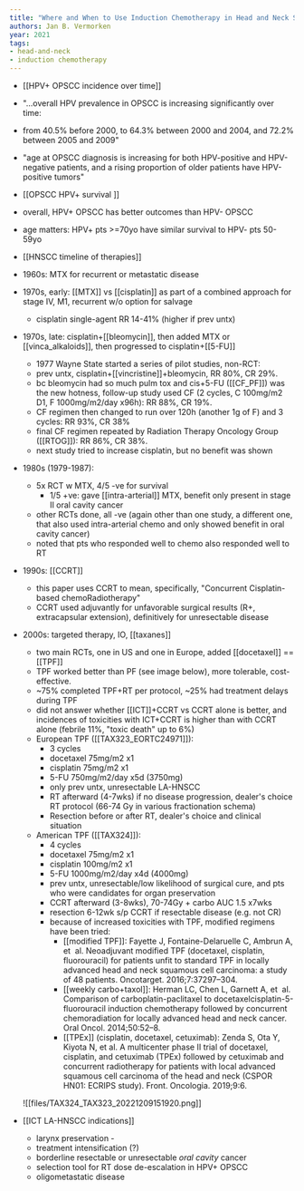 ```yaml
---
title: "Where and When to Use Induction Chemotherapy in Head and Neck Squamous Cell Cancer"
authors: Jan B. Vermorken
year: 2021
tags:
- head-and-neck
- induction chemotherapy
---
```


- [[HPV+ OPSCC incidence over time]]
- "...overall HPV prevalence in OPSCC is increasing significantly over time: 
- from 40.5% before 2000, 
	to 64.3% between 2000 and 2004, 
	and 72.2% between 2005 and 2009"
- "age at OPSCC diagnosis is increasing for both HPV-positive and HPV-negative patients, and a rising proportion of older patients have HPV-positive tumors"

- [[OPSCC HPV+ survival ]]
- overall, HPV+ OPSCC has better outcomes than HPV- OPSCC
- age matters: HPV+ pts >=70yo have similar survival to HPV- pts 50-59yo

- [[HNSCC timeline of therapies]]
- 1960s: MTX for recurrent or metastatic disease
- 1970s, early: [[MTX]] vs [[cisplatin]] as part of a combined approach for stage IV, M1, recurrent w/o option for salvage
	- cisplatin single-agent RR 14-41% (higher if prev untx)
- 1970s, late: cisplatin+[[bleomycin]], then added MTX or [[vinca_alkaloids]], then progressed to cisplatin+[[5-FU]]
	- 1977 Wayne State started a series of pilot studies, non-RCT:
	- prev untx, cisplatin+[[vincristine]]+bleomycin, RR 80%, CR 29%. 
	- bc bleomycin had so much pulm tox and cis+5-FU ([[CF_PF]]) was the new hotness, follow-up study used CF (2 cycles, C 100mg/m2 D1, F 1000mg/m2/day x96h): RR 88%, CR 19%.
	- CF regimen then changed to run over 120h (another 1g of F) and 3 cycles: RR 93%, CR 38%
	- final CF regimen repeated by Radiation Therapy Oncology Group ([[RTOG]]): RR 86%, CR 38%.
	- next study tried to increase cisplatin, but no benefit was shown
- 1980s (1979-1987): 
	- 5x RCT w MTX, 4/5 -ve for survival
		- 1/5 +ve: gave [[intra-arterial]] MTX, benefit only present in stage II oral cavity cancer
	- other RCTs done, all -ve (again other than one study, a different one, that also used intra-arterial chemo and only showed benefit in oral cavity cancer)
	- noted that pts who responded well to chemo also responded well to RT
- 1990s: [[CCRT]]
	- this paper uses CCRT to mean, specifically, "Concurrent Cisplatin-based chemoRadiotherapy"
	- CCRT used adjuvantly for unfavorable surgical results (R+, extracapsular extension), definitively for unresectable disease
- 2000s: targeted therapy, IO, [[taxanes]]
	- two main RCTs, one in US and one in Europe, added [[docetaxel]] == [[TPF]]
	- TPF worked better than PF (see image below), more tolerable, cost-effective. 
	- ~75% completed TPF+RT per protocol, ~25% had treatment delays during TPF
	- did not answer whether [[ICT]]+CCRT vs CCRT alone is better, and incidences of toxicities with ICT+CCRT is higher than with CCRT alone (febrile 11%, "toxic death" up to 6%)
	- European TPF ([[TAX323_EORTC24971]]): 
		- 3 cycles
		- docetaxel 75mg/m2 x1
		- cisplatin 75mg/m2 x1
		- 5-FU 750mg/m2/day x5d (3750mg)
		- only prev untx, unresectable LA-HNSCC
		- RT afterward (4-7wks) if no disease progression, dealer's choice RT protocol (66-74 Gy in various fractionation schema)
		- Resection before or after RT, dealer's choice and clinical situation
	- American TPF ([[TAX324]]): 
		- 4 cycles
		- docetaxel 75mg/m2 x1
		- cisplatin 100mg/m2 x1
		- 5-FU 1000mg/m2/day x4d (4000mg)
		- prev untx, unresectable/low likelihood of surgical cure, and pts who were candidates for organ preservation
		- CCRT afterward (3-8wks), 70-74Gy + carbo AUC 1.5 x7wks
		- resection 6-12wk s/p CCRT if resectable disease (e.g. not CR)
		- because of increased toxicities with TPF, modified regimens have been tried:
			- [[modified TPF]]: Fayette J, Fontaine-Delaruelle C, Ambrun A, et  al. Neoadjuvant modified TPF (docetaxel, cisplatin, fluorouracil) for patients unfit to standard TPF in locally advanced head and neck squamous cell carcinoma: a study of 48 patients. Oncotarget. 2016;7:37297–304.
			- [[weekly carbo+taxol]]: Herman LC, Chen L, Garnett A, et  al. Comparison of carboplatin-paclitaxel to docetaxelcisplatin-5-fluorouracil induction chemotherapy followed by concurrent chemoradiation for locally advanced head and neck cancer. Oral Oncol. 2014;50:52–8.
			- [[TPEx]] (cisplatin, docetaxel, cetuximab): Zenda S, Ota Y, Kiyota N, et al. A multicenter phase II trial of docetaxel, cisplatin, and cetuximab (TPEx) followed by cetuximab and concurrent radiotherapy for patients with local advanced squamous cell carcinoma of the head and neck (CSPOR HN01: ECRIPS study). Front. Oncologia. 2019;9:6.


	![[files/TAX324_TAX323_20221209151920.png]]

- [[ICT LA-HNSCC indications]]
	- larynx preservation
			- 
	- treatment intensification (?)
	- borderline resectable or unresectable *oral cavity* cancer
	- selection tool for RT dose de-escalation in HPV+ OPSCC
	- oligometastatic disease
	